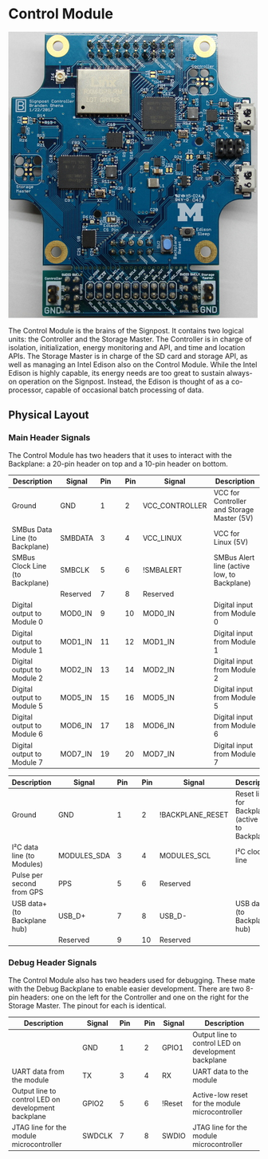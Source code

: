 Control Module
=================

![Control Module](../../media/control_module_revB.jpg)

The Control Module is the brains of the Signpost. It contains two logical
units: the Controller and the Storage Master. The Controller is in charge of
isolation, initialization, energy monitoring and API, and time and location
APIs. The Storage Master is in charge of the SD card and storage API, as well
as managing an Intel Edison also on the Control Module. While the Intel Edison
is highly capable, its energy needs are too great to sustain always-on
operation on the Signpost. Instead, the Edison is thought of as a co-processor,
capable of occasional batch processing of data.

Physical Layout
---------------

### Main Header Signals

The Control Module has two headers that it uses to interact with the Backplane:
a 20-pin header on top and a 10-pin header on bottom.

| Description                     | Signal   | Pin |   | Pin | Signal         | Description                                 |
|---------------------------------|----------|-----|---|-----|----------------|---------------------------------------------|
| Ground                          | GND      | 1   |   | 2   | VCC_CONTROLLER | VCC for Controller and Storage Master (5V)  |
| SMBus Data Line (to Backplane)  | SMBDATA  | 3   |   | 4   | VCC_LINUX      | VCC for Linux (5V)                          |
| SMBus Clock Line (to Backplane) | SMBCLK   | 5   |   | 6   | !SMBALERT      | SMBus Alert line (active low, to Backplane) |
|                                 | Reserved | 7   |   | 8   | Reserved       |                                             |
| Digital output to Module 0      | MOD0_IN  | 9   |   | 10  | MOD0_IN        | Digital input from Module 0                 |
| Digital output to Module 1      | MOD1_IN  | 11  |   | 12  | MOD1_IN        | Digital input from Module 1                 |
| Digital output to Module 2      | MOD2_IN  | 13  |   | 14  | MOD2_IN        | Digital input from Module 2                 |
| Digital output to Module 5      | MOD5_IN  | 15  |   | 16  | MOD5_IN        | Digital input from Module 5                 |
| Digital output to Module 6      | MOD6_IN  | 17  |   | 18  | MOD6_IN        | Digital input from Module 6                 |
| Digital output to Module 7      | MOD7_IN  | 19  |   | 20  | MOD7_IN        | Digital input from Module 7                 |

| Description                  | Signal      | Pin |   | Pin | Signal           | Description                                         |
|------------------------------|-------------|-----|---|-----|------------------|-----------------------------------------------------|
| Ground                       | GND         | 1   |   | 2   | !BACKPLANE_RESET | Reset line for Backplane (active low, to Backplane) |
| I²C data line (to Modules)   | MODULES_SDA | 3   |   | 4   | MODULES_SCL      | I²C clock line                                      |
| Pulse per second from GPS    | PPS         | 5   |   | 6   | Reserved         |                                                     |
| USB data+ (to Backplane hub) | USB_D+      | 7   |   | 8   | USB_D-           | USB data+ (to Backplane hub)                        |
|                              | Reserved    | 9   |   | 10  | Reserved         |                                                     |

### Debug Header Signals

The Control Module also has two headers used for debugging. These mate with the
Debug Backplane to enable easier development. There are two 8-pin headers: one
on the left for the Controller and one on the right for the Storage Master. The
pinout for each is identical.

| Description                                         | Signal   | Pin |   | Pin | Signal   | Description                                         |
|-----------------------------------------------------|----------|-----|---|-----|----------|-----------------------------------------------------|
|                                                     | GND      | 1   |   | 2   | GPIO1    | Output line to control LED on development backplane |
| UART data from the module                           | TX       | 3   |   | 4   | RX       | UART data to the module                             |
| Output line to control LED on development backplane | GPIO2    | 5   |   | 6   | !Reset   | Active-low reset for the module microcontroller     |
| JTAG line for the module microcontroller            | SWDCLK   | 7   |   | 8   | SWDIO    | JTAG line for the module microcontroller            |


